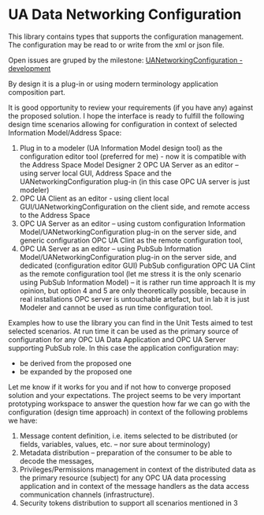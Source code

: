 # UA Data Networking Configuration

This library contains types that supports the configuration management. The configuration may be read to or write from the xml or json file.

Open issues are gruped by the milestone: [UANetworkingConfiguration - development](https://github.com/mpostol/OPC-UA-OOI/issues?q=is%3Aopen+is%3Aissue+milestone%3A%22UANetworkingConfiguration+-+development%22)

By design it is a plug-in or using modern terminology application composition part.

It is good opportunity to review your requirements (if you have any) against the proposed solution. I hope the interface is ready to fulfill the following design time scenarios allowing for configuration in context of selected Information Model/Address Space:

1. Plug in to a modeler (UA Information Model design tool) as the configuration editor tool (preferred for me) - now it is compatible with the Address Space Model Designer 
2 OPC UA Server as an editor – using server local GUI, Address Space and the UANetworkingConfiguration plug-in (in this case OPC UA server is just modeler)
3. OPC UA Client as an editor  - using client local GUI/UANetworkingConfiguration on the client side, and remote access to the Address Space
4. OPC UA Server as an editor – using custom configuration Information Model/UANetworkingConfiguration plug-in on the server side, and  generic configuration OPC UA Clint as the remote configuration tool,
5. OPC UA Server as an editor – using PubSub Information Model/UANetworkingConfiguration plug-in on the server side, and  dedicated (configuration editor GUI) PubSub configuration OPC UA Clint as the remote configuration tool (let me stress it is the only scenario using PubSub Information Model) – it is rather run time approach
It is my opinion, but option 4 and 5 are only theoretically possible, because in real installations OPC server is untouchable artefact, but in lab it is just Modeler and cannot be used as run time configuration tool.

Examples how to use the library you can find in the Unit Tests aimed to test selected scenarios. 
At run time it can be used as the primary source of configuration for any OPC UA Data Application and OPC UA Server supporting PubSub role. In this case the application configuration may:
* be derived from the proposed one
* be expanded by the proposed one

Let me know if it works for you and if not how to converge proposed solution and your expectations. 
The project seems to be very important prototyping workspace to answer the question how far we can go with the configuration (design time approach) in context of the following problems we have:

1. Message content definition, i.e. items selected to be distributed (or fields, variables, values, etc.  – nor sure about terminology)
2. Metadata distribution – preparation of the consumer to be able to decode the messages, 
3. Privileges/Permissions management in context of the distributed data as the primary resource (subject) for any OPC UA data processing application and in context of the message handlers as the data access communication channels (infrastructure).
4. Security tokens distribution to support all scenarios mentioned in 3


